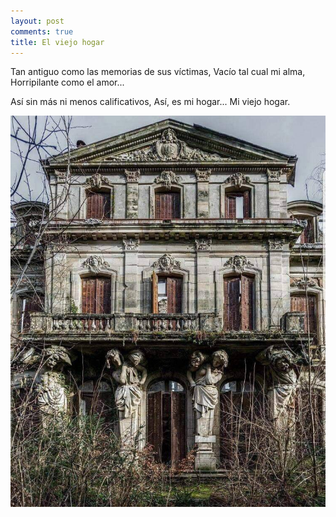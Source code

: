 ```yaml
---
layout: post
comments: true
title: El viejo hogar
---
```

Tan antiguo como las
memorias de sus víctimas,
Vacío tal cual mi alma,
Horripilante como el amor...

Así sin más ni menos calificativos,
Así, es mi hogar... Mi viejo hogar.

![hogar](/images/hogar.jpg)
